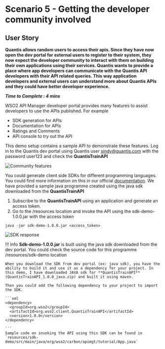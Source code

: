 # Scenario 5 - Getting the developer community involved

## User Story

**Quantis allows random users to access their apis. Since they have now open the dev portal for external users to register to their system,  they now expect the developer community to interact with them on building their own applications using their services. Quantis wants to provide a place where app developers can communicate with the Quantis API developers with their API related queries.  This way application developers and external users can understand more about Quantis APIs and they could have better developer experience.**

**_Time to Complete : 4 mins_**

WSO2 API Manager developer portal provides many features to assist developers to use the APIs published. For example

- SDK generation for APIs
- Documentation for APIs
- Ratings and Comments
- API console to try out the API

This demo setup contains a sample API to demonstrate these features. Log in to the Quantis dev portal using Quantis user sindy@quantis.com with the password user123 and check the **QuantisTrainAPI**

![Community features]({{base_path}}/assets/img/tutorials/scenarios/dev-portal-community.png)

You could generate client side SDKs for different programming languages. You could find more information on this in our official [documentation](https://apim.docs.wso2.com/en/latest/learn/consume-api/generating-sdks/write-a-client-application-using-the-sdk/).  We have provided a sample java programme created using the java sdk downloaded from the **QuantisTrainAPI**

1. Subscribe to the **QuantisTrainAPI** using an application and generate an access token.
2. Go to the /resources location and invoke the API using the sdk-demo-1.0.0.jar with the access token

```
java -jar sdk-demo-1.0.0.jar <access_token>

```

![SDK response]({{base_path}}/assets/img/tutorials/scenarios/sdk-response.png)

!!! Info
    **Sdk-demo-1.0.0.jar** is built using the java sdk downloaded from the dev portal. You could check the source code for this programme /resources/sdk-demo location

    When you download the SDK from dev portal (ex: java sdk), you have the ability to build it and use it as a dependency for your project. In this demo, I have downloaded JAVA sdk for **QuantisTrainAPI** (QuantisTrainAPI_1.0.0_java.zip) and built it using maven.

    Then you could add the following dependency to your project to import the SDK. 

    ```xml
    <dependency>
      <groupId>org.wso2</groupId>
      <artifactId>org.wso2.client.QuantisTrainAPI</artifactId>
      <version>1.0.0</version>
    </dependency>

    ```
    Sample code on invoking the API using this SDK can be found in `resources/sdk-demo/src/main/java/org/wso2/carbon/apimgt/tutorial/App.java`